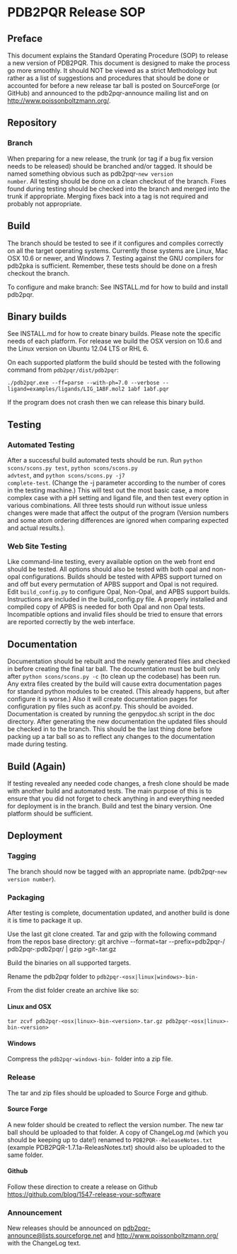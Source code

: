 # PDB2PQR Release SOP

## Preface
This document explains the Standard Operating Procedure (SOP) to release a new version of PDB2PQR.
This document is designed to make the process go more smoothly.
It should NOT be viewed as a strict Methodology but rather as a list of suggestions and procedures that should be done or accounted for before a new release tar ball is posted on SourceForge (or GitHub) and announced to the pdb2pqr-announce mailing list and on http://www.poissonboltzmann.org/.

## Repository

### Branch
When preparing for a new release, the trunk (or tag if a bug fix version needs to be released) should be branched and/or tagged.
It should be named something obvious such as pdb2pqr-<code>new version number</code>.
All testing should be done on a clean checkout of the branch.
Fixes found during testing should be checked into the branch and merged into the trunk if appropriate.
Merging fixes back into a tag is not required and probably not appropriate.  

## Build
The branch should be tested to see if it configures and compiles correctly on all the target operating systems.
Currently those systems are Linux, Mac OSX 10.6 or newer, and Windows 7.
Testing against the GNU compilers for pdb2pka is sufficient. 
Remember, these tests should be done on a fresh checkout the branch.

To configure and make branch:
See INSTALL.md for how to build and install pdb2pqr.

## Binary builds
See INSTALL.md for how to create binary builds. Please note the specific needs of each platform.
For release we build the OSX version on 10.6 and the Linux version on Ubuntu 12.04 LTS or RHL 6.

On each supported platform the build should be tested with the following command from <code>pdb2pqr/dist/pdb2pqr</code>:

	./pdb2pqr.exe --ff=parse --with-ph=7.0 --verbose --ligand=examples/ligands/LIG_1ABF.mol2 1abf 1abf.pqr
	
If the program does not crash then we can release this binary build.
 
## Testing

### Automated Testing
After a successful build automated tests should be run.
Run <code>python scons/scons.py test</code>, <code>python scons/scons.py advtest</code>, and <code>python scons/scons.py -j7 complete-test</code>. (Change the -j parameter according to the number of cores in the testing machine.)
This will test out the most basic case, a more complex case with a pH setting and ligand file, and then test every option in various combinations.
All three tests should run without issue unless changes were made that affect the output of the program (Version numbers and some atom ordering differences are ignored when comparing expected and actual results.).

### Web Site Testing
Like command-line testing, every available option on the web front end should be tested.
All options should also be tested with both opal and non-opal configurations.
Builds should be tested with APBS support turned on and off but every permutation of APBS support and Opal is not required.
Edit <code>build_config.py</code> to configure Opal, Non-Opal, and APBS support builds. Instructions are included in the build_config.py file.
A properly installed and compiled copy of APBS is needed for both Opal and non Opal tests.
Incompatible options and invalid files should be tried to ensure that errors are reported correctly by the web interface.

## Documentation

Documentation should be rebuilt and the newly generated files and checked in before creating the final tar ball.
The documentation must be built only after <code>python scons/scons.py -c</code> (to clean up the codebase) has been run.
Any extra files created by the build will cause extra documentation pages for standard python modules to be created. (This already happens, but after configure it is worse.)
Also it will create documentation pages for configuration py files such as aconf.py. This should be avoided.
Documentation is created by running the genpydoc.sh script in the doc directory.
After generating the new documentation the updated files should be checked in to the branch.
This should be the last thing done before packing up a tar ball so as to reflect any changes to the documentation made during testing.

## Build (Again)
If testing revealed any needed code changes, a fresh clone should be made with another build and automated tests.
The main purpose of this is to ensure that you did not forget to check anything in and everything needed for deployment is in the branch.
Build and test the binary version. One platform should be sufficient.

## Deployment

### Tagging
The branch should now be tagged with an appropriate name. (pdb2pqr-<code>new version number</code>).

### Packaging
After testing is complete, documentation updated, and another build is done it is time to package it up.

Use the last git clone created.
Tar and gzip with the following command from the repos base directory:
	git archive --format=tar --prefix=pdb2pqr-<new version number>/ pdb2pqr-<new version number>:pdb2pqr/ | gzip >git-<new version number>.tar.gz

Build the binaries on all supported targets.

Rename the pdb2pqr folder to <code>pdb2pqr-<osx|linux|windows>-bin-<version></code>

From the dist folder create an archive like so:

#### Linux and OSX

	tar zcvf pdb2pqr-<osx|linux>-bin-<version>.tar.gz pdb2pqr-<osx|linux>-bin-<version>
	
#### Windows

Compress the <code>pdb2pqr-windows-bin-<version></code> folder into a zip file.

### Release
The tar and zip files should be uploaded to Source Forge and github.

#### Source Forge
A new folder should be created to reflect the version number.
The new tar ball should be uploaded to that folder.
A copy of ChangeLog.md (which you should be keeping up to date!) renamed to <code>PDB2PQR-<version>-ReleaseNotes.txt</code> (example PDB2PQR-1.7.1a-ReleasNotes.txt) should also be uploaded to the same folder. 

#### Github
Follow these direction to create a release on Github
https://github.com/blog/1547-release-your-software

### Announcement
New releases should be announced on pdb2pqr-announce@lists.sourceforge.net and http://www.poissonboltzmann.org/ with the ChangeLog text.

